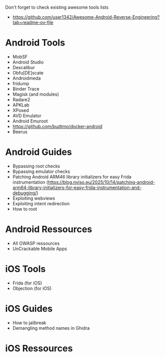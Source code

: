 Don't forget to check existing awesome tools lists
- https://github.com/user1342/Awesome-Android-Reverse-Engineering?tab=readme-ov-file

# Android Tools
- MobSF
- Android Studio
- Dexcalibur
- Obfu[DE]scate
- Androidmeda
- fridump
- Binder Trace
- Magisk (and modules)
- Radare2
- APKLab
- XPosed
- AVD Emulator
- Android Emuroot
- https://github.com/budtmo/docker-android
- Beerus

# Android Guides
- Bypassing root checks
- Bypassing emulator checks
- Patching Android ARM46 library initializers for easy Frida instrumentation (https://blog.nviso.eu/2025/10/14/patching-android-arm64-library-initializers-for-easy-frida-instrumentation-and-debugging/)
- Exploiting webviews
- Exploiting intent redirection
- How to root

# Android Ressources
- All OWASP ressources
- UnCrackable Mobile Apps

# iOS Tools
- Frida (for iOS)
- Objection (for iOS)

# iOS Guides
- How to jailbreak
- Demangling method names in Ghidra

# iOS Ressources